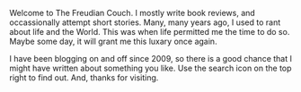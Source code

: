 Welcome to The Freudian Couch. I mostly write book reviews, and occassionally attempt short stories. Many, many years ago, I used to rant about life and the World. This was when life permitted me the time to do so. Maybe some day, it will grant me this luxary once again.

I have been blogging on and off since 2009, so there is a good chance that I might have written about something you like. Use the search icon on the top right to find out. And, thanks for visiting.